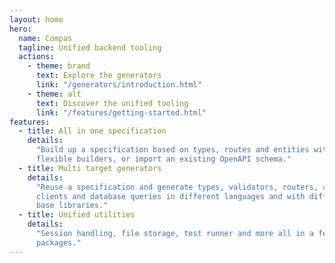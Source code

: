 ```yaml
---
layout: home
hero:
  name: Compas
  tagline: Unified backend tooling
  actions:
    - theme: brand
      text: Explore the generators
      link: "/generators/introduction.html"
    - theme: alt
      text: Discover the unified tooling
      link: "/features/getting-started.html"
features:
  - title: All in one specification
    details:
      "Build up a specification based on types, routes and entities with
      flexible builders, or import an existing OpenAPI schema."
  - title: Multi target generators
    details:
      "Reuse a specification and generate types, validators, routers, api
      clients and database queries in different languages and with different
      base libraries."
  - title: Unified utilities
    details:
      "Session handling, file storage, test runner and more all in a few
      packages."
---
```

